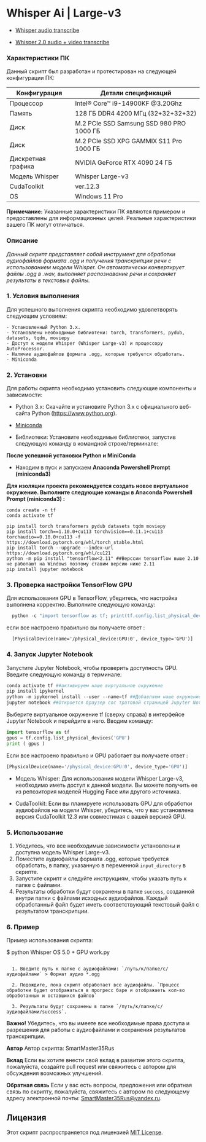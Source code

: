# Whisper Ai | Large-v3 #

- [Whisper audio transcribe ](https://github.com/SmartMaster35Rus/Whisper/blob/main/Whisper%20OS%205.0%20%2B%20GPU%20work.py)

- [Whisper 2.0 audio + video transcribe ](https://github.com/SmartMaster35Rus/Whisper/blob/main/Whisper%20OS%205.0%20%2B%20GPU%20work%202.0.py) 


### Характеристики ПК
Данный скрипт был разработан и протестирован на следующей конфигурации ПК:

|  Конфигурация  |  Детали спецификаций  |
|----------------|----------------------|
|  Процессор     |  Intel® Core™ i9-14900KF @3.20Ghz  |
|  Память        |  128 ГБ DDR4 4200 МГц (32+32+32+32)  |
|  Диск          |  M.2 PCIe SSD Samsung SSD 980 PRO 1000 ГБ  |
|  Диск          |  M.2 PCIe SSD XPG GAMMIX S11 Pro 1000 ГБ |
|  Дискретная графика  |  NVIDIA GeForce RTX 4090 24 ГБ  |
|  Модель Whisper  |  Whisper Large-v3  |
|  CudaToolkit   |  ver.12.3  |
|  OS   |  Windows 11 Pro |

**Примечание:** Указанные характеристики ПК являются примером и предоставлены для информационных целей. Реальные характеристики вашего ПК могут отличаться.

### Описание

  *Данный скрипт представляет собой инструмент для обработки аудиофайлов формата .ogg и получения транскрипции речи с использованием модели Whisper. Он автоматически конвертирует файлы .ogg в .wav, выполняет распознавание речи и сохраняет результаты в текстовые файлы.*

### 1. Условия выполнения

  Для успешного выполнения скрипта необходимо удовлетворять следующим условиям:
  
    - Установленный Python 3.x.
    - Установлены необходимые библиотеки: torch, transformers, pydub, datasets, tqdm, moviepy
    - Доступ к модели Whisper (Whisper Large-v3) и процессору AutoProcessor.
    - Наличие аудиофайлов формата .ogg, которые требуется обработать.
    - Miniconda

### 2. Установки

  Для работы скрипта необходимо установить следующие компоненты и зависимости:
  
  - Python 3.x: Скачайте и установите Python 3.x с официального веб-сайта Python (https://www.python.org).
  
  - [Miniconda](https://docs.anaconda.com/free/miniconda/index.html)
  
  - Библиотеки: Установите необходимые библиотеки, запустив следующую команду в командной строке/терминале:

**После успешной установки Python и MiniConda**

- Находим в пуск и запускаем **Anaconda Powershell Prompt (miniconda3)**
  
**Для изоляции проекта рекомендуется создать новое виртуальное окружение. Выполните следующие команды в **Anaconda Powershell Prompt (miniconda3)** :**

```shell
conda create -n tf
conda activate tf

pip install torch transformers pydub datasets tqdm moviepy
pip install torch==1.10.0+cu113 torchvision==0.11.1+cu113 torchaudio==0.10.0+cu113 -f https://download.pytorch.org/whl/torch_stable.html
pip install torch --upgrade --index-url https://download.pytorch.org/whl/cu121
python -m pip install "tensorflow<2.11" ##Верссии tensorflow выше 2.10 не работают на Windows поэтому ставим версию ниже 2.11
pip install jupyter notebook
```


### 3. Проверка настройки TensorFlow GPU

Для использования GPU в TensorFlow, убедитесь, что настройка выполнена корректно. Выполните следующую команду:

```python
  python -c "import tensorflow as tf; print(tf.config.list_physical_devices('GPU'))"
```  
  если все настроено правильно вы получаете ответ :
  
```
  [PhysicalDevice(name='/physical_device:GPU:0', device_type='GPU')]
```

### 4. Запуск Jupyter Notebook

Запустите Jupyter Notebook, чтобы проверить доступность GPU. Введите следующую команду в терминале:
  ```python
  conda activate tf ##активируем наше виртуальное окружение 
  pip install ipykernel
  python -m ipykernel install --user --name=tf ##Добавляем наше окружение в Jupyter Notebook
  jupyter notebook ##Откроется браузер сос тратовой страницей Jupyter Notebook 
  ```

Выберите виртуальное окружение tf (сверху справа) в интерфейсе Jupyter Notebook и перейдите в него. 
Вводим команду:

```python
import tensorflow as tf
gpus = tf.config.list_physical_devices('GPU')
print ( gpus )

```
Если все настроено правильно и GPU работает вы получаете ответ : 

```python
[PhysicalDevice(name='/physical_device:GPU:0', device_type='GPU')]
```
- Модель Whisper: Для использования модели Whisper Large-v3, необходимо иметь доступ к данной модели. Вы можете получить ее из репозитория моделей Hugging Face или другого источника.

- CudaToolkit: Если вы планируете использовать GPU для обработки аудиофайлов на модели Whisper, убедитесь, что у вас установлена версия CudaToolkit 12.3 или совместимая с вашей версией GPU.

### 5. Использование

1. Убедитесь, что все необходимые зависимости установлены и доступна модель Whisper Large-v3.
2. Поместите аудиофайлы формата .ogg, которые требуется обработать, в папку, указанную в переменной `input_directory` в скрипте.
3. Запустите скрипт и следуйте инструкциям, чтобы указать путь к папке с файлами.
4. Результаты обработки будут сохранены в папке `success`, созданной внутри папки с файлами исходных аудиофайлов. Каждый обработанный файл будет иметь соответствующий текстовый файл с результатом транскрипции.

### 6. Пример

Пример использования скрипта:

$ python Whisper OS 5.0 + GPU work.py
```

  1. Введите путь к папке с аудиофайлами: `/путь/к/папке/с/аудиофайлами` > Формат аудио *.ogg
  
  2. Подождите, пока скрипт обработает все аудиофайлы. `Процесс обработки будет отображаться в прогресс баре и отображаеть кол-во обработанных и оставшихся файлов`
  
  3. Результаты будут сохранены в папке `/путь/к/папке/с/аудиофайлами/success`.

```

**Важно!**
Убедитесь, что вы имеете все необходимые права доступа и разрешения для работы с аудиофайлами и сохранения результатов транскрипции.

**Автор**
Автор скрипта: SmartMaster35Rus

**Вклад**
Если вы хотите внести свой вклад в развитие этого скрипта, пожалуйста, создайте pull request или свяжитесь с автором для обсуждения возможных улучшений.

**Обратная связь**
Если у вас есть вопросы, предложения или обратная связь по скрипту, пожалуйста, свяжитесь с автором по следующему адресу электронной почты: SmartMaster35Rus@yandex.ru.

## Лицензия
Этот скрипт распространяется под лицензией [MIT License](https://github.com/SmartMaster35Rus/Whisper/blob/main/LICENSE.md).
